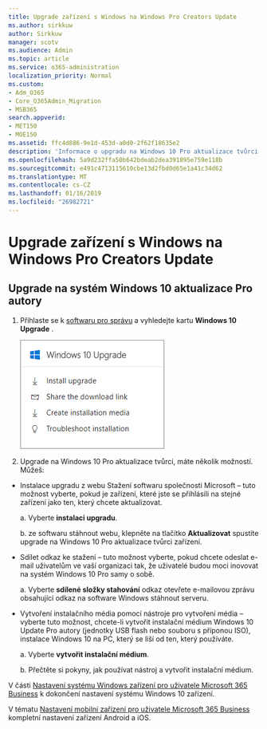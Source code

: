 ```yaml
---
title: Upgrade zařízení s Windows na Windows Pro Creators Update
ms.author: sirkkuw
author: Sirkkuw
manager: scotv
ms.audience: Admin
ms.topic: article
ms.service: o365-administration
localization_priority: Normal
ms.custom:
- Adm_O365
- Core_O365Admin_Migration
- MSB365
search.appverid:
- MET150
- MOE150
ms.assetid: ffc4d886-9e1d-453d-a0d0-2f62f18635e2
description: 'Informace o upgradu na Windows 10 Pro aktualizace tvůrci zařízení systému Windows. '
ms.openlocfilehash: 5a9d232ffa50b642bdeab2dea391895e759e118b
ms.sourcegitcommit: e491c4713115610cbe13d2fbd0d65e1a41c34d62
ms.translationtype: MT
ms.contentlocale: cs-CZ
ms.lasthandoff: 01/16/2019
ms.locfileid: "26982721"
---
```

# <a name="upgrade-windows-devices-to-windows-pro-creators-update"></a>Upgrade zařízení s Windows na Windows Pro Creators Update

## <a name="upgrade-to-windows-10-pro-creators-update"></a>Upgrade na systém Windows 10 aktualizace Pro autory

1. Přihlaste se k [softwaru pro správu](https://portal.office.com/adminportal/home) a vyhledejte kartu **Windows 10 Upgrade** . 
    
    ![Windows 10 Upgrade karty ve středisku pro správce.](media/066f47bf-7b88-4fea-8fd0-82798ea66716.png)
  
2. Upgrade na Windows 10 Pro aktualizace tvůrci, máte několik možností. Můžeš:
    
- Instalace upgradu z webu Stažení softwaru společnosti Microsoft – tuto možnost vyberte, pokud je zařízení, které jste se přihlásili na stejné zařízení jako ten, který chcete aktualizovat.
    
  a. Vyberte **instalaci upgradu**.
    
  b. ze softwaru stáhnout webu, klepněte na tlačítko **Aktualizovat** spustíte upgrade na Windows 10 Pro aktualizace tvůrci zařízení. 
    
- Sdílet odkaz ke stažení – tuto možnost vyberte, pokud chcete odeslat e-mail uživatelům ve vaší organizaci tak, že uživatelé budou moci inovovat na systém Windows 10 Pro samy o sobě.
 
   a. Vyberte **sdílené složky stahování** odkaz otevřete e-mailovou zprávu obsahující odkaz na software Windows stáhnout serveru. 
    
 - Vytvoření instalačního média pomocí nástroje pro vytvoření média – vyberte tuto možnost, chcete-li vytvořit instalační médium Windows 10 Update Pro autory (jednotky USB flash nebo souboru s příponou ISO), instalace Windows 10 na PC, který se liší od ten, který používáte.
    
    a. Vyberte **vytvořit instalační médium**.
    
    b. Přečtěte si pokyny, jak používat nástroj a vytvořit instalační médium. 
    
V části [Nastavení systému Windows zařízení pro uživatele Microsoft 365 Business](set-up-windows-devices.md) k dokončení nastavení systému Windows 10 zařízení. 
  
V tématu [Nastavení mobilní zařízení pro uživatele Microsoft 365 Business](set-up-mobile-devices.md) kompletní nastavení zařízení Android a iOS. 
  
